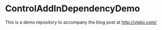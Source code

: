 # ControlAddInDependencyDemo
This is a demo repository to accompany the blog post at http://vjeko.com/

